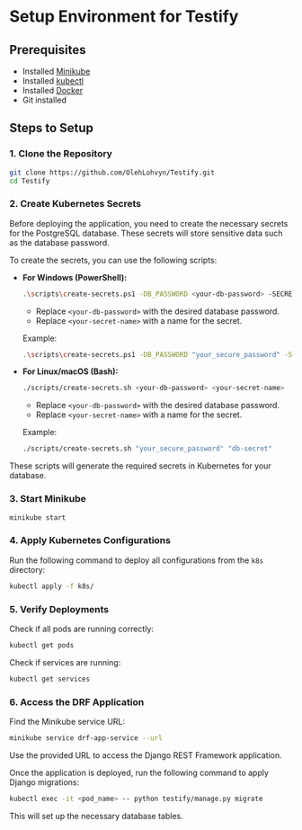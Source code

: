 # Setup Environment for Testify

## Prerequisites
- Installed [Minikube](https://minikube.sigs.k8s.io/docs/)
- Installed [kubectl](https://kubernetes.io/docs/tasks/tools/)
- Installed [Docker](https://www.docker.com/)
- Git installed

## Steps to Setup

### 1. Clone the Repository
```sh
git clone https://github.com/OlehLohvyn/Testify.git
cd Testify
```

### 2. Create Kubernetes Secrets
Before deploying the application, you need to create the necessary secrets for the PostgreSQL database. These secrets will store sensitive data such as the database password.

To create the secrets, you can use the following scripts:

- **For Windows (PowerShell):**

  ```sh
  .\scripts\create-secrets.ps1 -DB_PASSWORD <your-db-password> -SECRET_NAME <your-secret-name>
  ```

  - Replace `<your-db-password>` with the desired database password.
  - Replace `<your-secret-name>` with a name for the secret.

  Example:
  ```sh
  .\scripts\create-secrets.ps1 -DB_PASSWORD "your_secure_password" -SECRET_NAME "db-secret"
  ```

- **For Linux/macOS (Bash):**

  ```sh
  ./scripts/create-secrets.sh <your-db-password> <your-secret-name>
  ```

  - Replace `<your-db-password>` with the desired database password.
  - Replace `<your-secret-name>` with a name for the secret.

  Example:
  ```sh
  ./scripts/create-secrets.sh "your_secure_password" "db-secret"
  ```

These scripts will generate the required secrets in Kubernetes for your database.

### 3. Start Minikube
```sh
minikube start
```

### 4. Apply Kubernetes Configurations
Run the following command to deploy all configurations from the `k8s` directory:
```sh
kubectl apply -f k8s/
```

### 5. Verify Deployments
Check if all pods are running correctly:
```sh
kubectl get pods
```

Check if services are running:
```sh
kubectl get services
```

### 6. Access the DRF Application
Find the Minikube service URL:
```sh
minikube service drf-app-service --url
```
Use the provided URL to access the Django REST Framework application.

Once the application is deployed, run the following command to apply Django migrations:

```sh
kubectl exec -it <pod_name> -- python testify/manage.py migrate
```

This will set up the necessary database tables.

